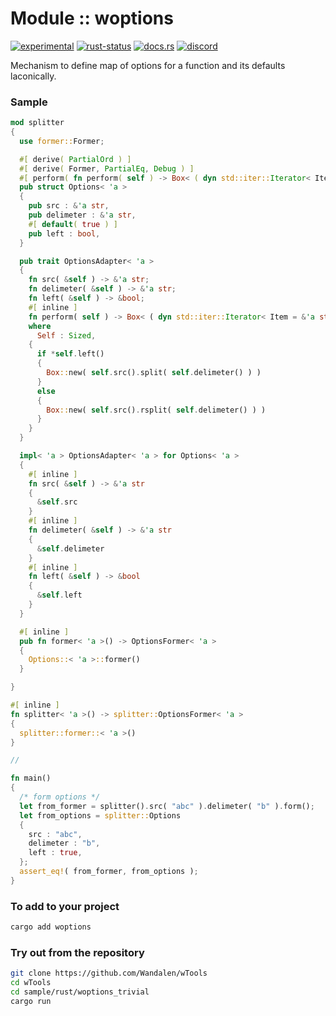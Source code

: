 # Module :: woptions
[![experimental](https://raster.shields.io/static/v1?label=stability&message=experimental&color=orange&logoColor=eee)](https://github.com/emersion/stability-badges#experimental) [![rust-status](https://github.com/Wandalen/wTools/actions/workflows/ModulewOptionsPush.yml/badge.svg)](https://github.com/Wandalen/wTools/actions/workflows/ModulewOptionsPush.yml) [![docs.rs](https://img.shields.io/docsrs/woptions?color=e3e8f0&logo=docs.rs)](https://docs.rs/woptions) [![discord](https://img.shields.io/discord/872391416519737405?color=eee&logo=discord&logoColor=eee&label=ask)](https://discord.gg/m3YfbXpUUY)

Mechanism to define map of options for a function and its defaults laconically.

### Sample

```rust
mod splitter
{
  use former::Former;

  #[ derive( PartialOrd ) ]
  #[ derive( Former, PartialEq, Debug ) ]
  #[ perform( fn perform( self ) -> Box< ( dyn std::iter::Iterator< Item = &'a str > + 'a ) > ) ]
  pub struct Options< 'a >
  {
    pub src : &'a str,
    pub delimeter : &'a str,
    #[ default( true ) ]
    pub left : bool,
  }

  pub trait OptionsAdapter< 'a >
  {
    fn src( &self ) -> &'a str;
    fn delimeter( &self ) -> &'a str;
    fn left( &self ) -> &bool;
    #[ inline ]
    fn perform( self ) -> Box< ( dyn std::iter::Iterator< Item = &'a str > + 'a ) >
    where
      Self : Sized,
    {
      if *self.left()
      {
        Box::new( self.src().split( self.delimeter() ) )
      }
      else
      {
        Box::new( self.src().rsplit( self.delimeter() ) )
      }
    }
  }

  impl< 'a > OptionsAdapter< 'a > for Options< 'a >
  {
    #[ inline ]
    fn src( &self ) -> &'a str
    {
      &self.src
    }
    #[ inline ]
    fn delimeter( &self ) -> &'a str
    {
      &self.delimeter
    }
    #[ inline ]
    fn left( &self ) -> &bool
    {
      &self.left
    }
  }

  #[ inline ]
  pub fn former< 'a >() -> OptionsFormer< 'a >
  {
    Options::< 'a >::former()
  }

}

#[ inline ]
fn splitter< 'a >() -> splitter::OptionsFormer< 'a >
{
  splitter::former::< 'a >()
}

//

fn main()
{
  /* form options */
  let from_former = splitter().src( "abc" ).delimeter( "b" ).form();
  let from_options = splitter::Options
  {
    src : "abc",
    delimeter : "b",
    left : true,
  };
  assert_eq!( from_former, from_options );
}
```
<!-- xxx --> <!-- aaa : done -->

### To add to your project

```sh
cargo add woptions
```

### Try out from the repository

```sh
git clone https://github.com/Wandalen/wTools
cd wTools
cd sample/rust/woptions_trivial
cargo run
```
